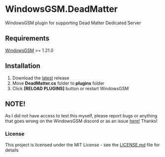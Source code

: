 # WindowsGSM.DeadMatter
WindowsGSM plugin for supporting Dead Matter Dedicated Server 

## Requirements
[WindowsGSM](https://github.com/WindowsGSM/WindowsGSM) >= 1.21.0

## Installation
1. Download the [latest](https://github.com/1stian/WindowsGSM.DeadMatter/releases/latest) release
1. Move **DeadMatter.cs** folder to **plugins** folder
1. Click **[RELOAD PLUGINS]** button or restart WindowsGSM

## NOTE!
As I did not have access to test this myself, please report bugs or anything that goes wrong on the WindowsGSM discord or as an issue [here!](https://github.com/1stian/WindowsGSM.DeadMatter/issues) Thanks!

### License
This project is licensed under the MIT License - see the [LICENSE.md](https://github.com/1stian/WindowsGSM.DeadMatter/blob/master/LICENSE) file for details
